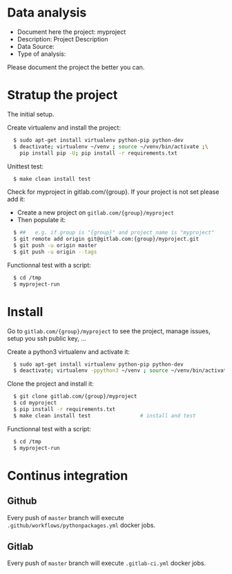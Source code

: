 # Data analysis
- Document here the project: myproject
- Description: Project Description
- Data Source:
- Type of analysis:

Please document the project the better you can.

# Stratup the project

The initial setup.

Create virtualenv and install the project:
```bash
  $ sudo apt-get install virtualenv python-pip python-dev
  $ deactivate; virtualenv ~/venv ; source ~/venv/bin/activate ;\
    pip install pip -U; pip install -r requirements.txt
```

Unittest test:
```bash
  $ make clean install test
```

Check for myproject in gitlab.com/{group}.
If your project is not set please add it:

- Create a new project on `gitlab.com/{group}/myproject`
- Then populate it:

```bash
  $ ##   e.g. if group is "{group}" and project_name is "myproject"
  $ git remote add origin git@gitlab.com:{group}/myproject.git
  $ git push -u origin master
  $ git push -u origin --tags
```

Functionnal test with a script:
```bash
  $ cd /tmp
  $ myproject-run
```
# Install
Go to `gitlab.com/{group}/myproject` to see the project, manage issues,
setup you ssh public key, ...

Create a python3 virtualenv and activate it:
```bash
  $ sudo apt-get install virtualenv python-pip python-dev
  $ deactivate; virtualenv -ppython3 ~/venv ; source ~/venv/bin/activate
```

Clone the project and install it:
```bash
  $ git clone gitlab.com/{group}/myproject
  $ cd myproject
  $ pip install -r requirements.txt
  $ make clean install test                # install and test
```
Functionnal test with a script:
```bash
  $ cd /tmp
  $ myproject-run
``` 

# Continus integration
## Github 
Every push of `master` branch will execute `.github/workflows/pythonpackages.yml` docker jobs.
## Gitlab
Every push of `master` branch will execute `.gitlab-ci.yml` docker jobs.
